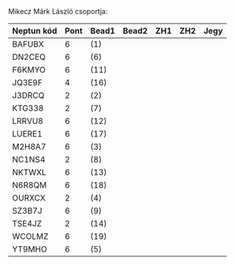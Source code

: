 Mikecz Márk László csoportja:

|	Neptun kód	|	Pont	 |	Bead1	 |	Bead2	|	ZH1	|	ZH2	| Jegy  |
|	----	|	----	|	----	|	----	|	----	|	----	| ---- |
|	BAFUBX	|	6	|	(1)	|		|		|		|   |
|	DN2CEQ	|	6	|	(6)	|		|		|		|   |
|	F6KMYO	|	6	|	(11)	|		|		|		|   |
|	JQ3E9F	|	4	|	(16)	|		|		|		|   |
|	J3DRCQ	|	2	|	(2)	|		|		|		|   |
|	KTG338	|	2	|	(7)	|		|		|		|   |
|	LRRVU8	|	6	|	(12)	|		|		|		|   |
|	LUERE1	|	6	|	(17)	|		|		|		|   |
|	M2H8A7	|	6	|	(3)	|		|		|		|   |
|	NC1NS4	|	2	|	(8)	|		|		|		|   |
|	NKTWXL	|	6	|	(13)	|		|		|		|   |
|	N6R8QM	|	6	|	(18)	|		|		|		|   |
|	OURXCX	|	2	|	(4)	|		|		|		|   |
|	SZ3B7J	|	6	|	(9)	|		|		|		|   |
|	TSE4JZ	|	2	|	(14)	|		|		|		|   |
|	WCOLMZ	|	6	|	(19)	|		|		|		|   |
|	YT9MHO	|	6	|	(5)	|		|		|		|   |
